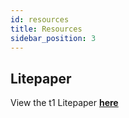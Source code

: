 ```yaml
---
id: resources
title: Resources
sidebar_position: 3
---
```


## Litepaper

View the t1 Litepaper [**here**](./t1-Litepaper.pdf)
